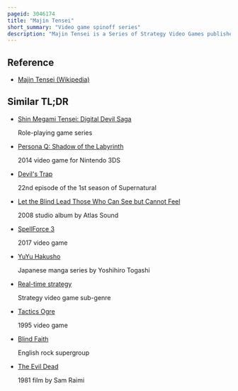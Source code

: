 ```yaml
---
pageid: 3046174
title: "Majin Tensei"
short_summary: "Video game spinoff series"
description: "Majin Tensei is a Series of Strategy Video Games published by Atlus. It is a Spin-Off from Atlus' Megami Tensei Franchise, and began with 1994's Majin Tensei. Since then, four further Titles have been released: Majin Tensei Ii: spiral Nemesis, Ronde, Majin Tensei: Blind Thinker and Majin Tensei: Blind Thinker Ii. The Player navigates a Field seen from a top-down or Three-Quarters Perspective as a human Character, and Battles Demons ; they can also recruit Demons, and fuse multiple allied Demons to create new, stronger Demons."
---
```


## Reference

- [Majin Tensei (Wikipedia)](https://en.wikipedia.org/?curid=3046174)

## Similar TL;DR

- [Shin Megami Tensei: Digital Devil Saga](/tldr/en/shin-megami-tensei-digital-devil-saga)

  Role-playing game series

- [Persona Q: Shadow of the Labyrinth](/tldr/en/persona-q-shadow-of-the-labyrinth)

  2014 video game for Nintendo 3DS

- [Devil's Trap](/tldr/en/devils-trap)

  22nd episode of the 1st season of Supernatural

- [Let the Blind Lead Those Who Can See but Cannot Feel](/tldr/en/let-the-blind-lead-those-who-can-see-but-cannot-feel)

  2008 studio album by Atlas Sound

- [SpellForce 3](/tldr/en/spellforce-3)

  2017 video game

- [YuYu Hakusho](/tldr/en/yuyu-hakusho)

  Japanese manga series by Yoshihiro Togashi

- [Real-time strategy](/tldr/en/real-time-strategy)

  Strategy video game sub-genre

- [Tactics Ogre](/tldr/en/tactics-ogre)

  1995 video game

- [Blind Faith](/tldr/en/blind-faith)

  English rock supergroup

- [The Evil Dead](/tldr/en/the-evil-dead)

  1981 film by Sam Raimi
